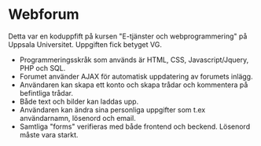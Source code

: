 # Webforum

Detta var en koduppfift på kursen "E-tjänster och webprogrammering" på Uppsala Universitet. Uppgiften fick betyget VG.

- Programmeringsskråk som används är HTML, CSS, Javascript/Jquery, PHP och SQL. 
- Forumet använder AJAX för automatisk uppdatering av forumets inlägg. 
- Användaren kan skapa ett konto och skapa trådar och kommentera på befintliga trådar. 
- Både text och bilder kan laddas upp. 
- Användaren kan ändra sina personliga uppgifter som t.ex användarnamn, lösenord och email. 
- Samtliga "forms" verifieras med både frontend och beckend. Lösenord måste vara starkt.
